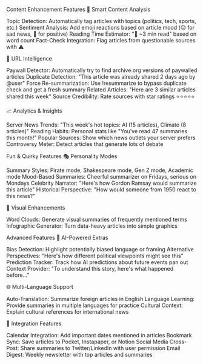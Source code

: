 Content Enhancement Features
🎯 Smart Content Analysis

Topic Detection: Automatically tag articles with topics (politics, tech, sports, etc.)
Sentiment Analysis: Add emoji reactions based on article mood (😢 for sad news, 🎉 for positive)
Reading Time Estimator: "📖 ~3 min read" based on word count
Fact-Check Integration: Flag articles from questionable sources with ⚠️

🔗 URL Intelligence

Paywall Detector: Automatically try to find archive.org versions of paywalled articles
Duplicate Detection: "This article was already shared 2 days ago by @user"
Force Re-summarization: Use !resummarize to bypass duplicate check and get a fresh summary
Related Articles: "Here are 3 similar articles shared this week"
Source Credibility: Rate sources with star ratings ⭐⭐⭐⭐⭐

📈 Analytics & Insights

Server News Trends: "This week's hot topics: AI (15 articles), Climate (8 articles)"
Reading Habits: Personal stats like "You've read 47 summaries this month!"
Popular Sources: Show which news outlets your server prefers
Controversy Meter: Detect articles that generate lots of debate

Fun & Quirky Features
🎭 Personality Modes

Summary Styles: Pirate mode, Shakespeare mode, Gen Z mode, Academic mode
Mood-Based Summaries: Cheerful summarizer on Fridays, serious on Mondays
Celebrity Narrator: "Here's how Gordon Ramsay would summarize this article"
Historical Perspective: "How would someone from 1950 react to this news?"

🎨 Visual Enhancements

Word Clouds: Generate visual summaries of frequently mentioned terms
Infographic Generator: Turn data-heavy articles into simple graphics


Advanced Features
🧠 AI-Powered Extras

Bias Detection: Highlight potentially biased language or framing
Alternative Perspectives: "Here's how different political viewpoints might see this"
Prediction Tracker: Track how AI predictions about future events pan out
Context Provider: "To understand this story, here's what happened before..."

🌐 Multi-Language Support

Auto-Translation: Summarize foreign articles in English
Language Learning: Provide summaries in multiple languages for practice
Cultural Context: Explain cultural references for international news

📱 Integration Features

Calendar Integration: Add important dates mentioned in articles
Bookmark Sync: Save articles to Pocket, Instapaper, or Notion
Social Media Cross-Post: Share summaries to Twitter/LinkedIn with user permission
Email Digest: Weekly newsletter with top articles and summaries